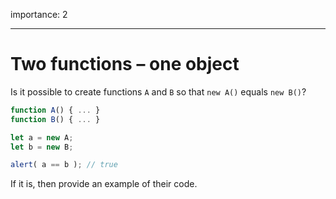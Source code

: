 importance: 2

---

# Two functions – one object

Is it possible to create functions `A` and `B` so that `new A()` equals `new B()`?

```js no-beautify
function A() { ... }
function B() { ... }

let a = new A;
let b = new B;

alert( a == b ); // true
```

If it is, then provide an example of their code.
